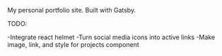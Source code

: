 My personal portfolio site. Built with Gatsby.

TODO:

-Integrate react helmet
-Turn social media icons into active links
-Make image, link, and style for projects component
